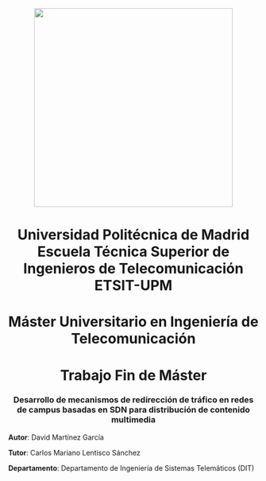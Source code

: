 <div align="center"><img src="https://github.com/martinezgarciadavid/privado-tfm-muit-etsit-upm/blob/main/Recursos/etsit_logo.png" width="400"/></div>

<div align="center"><h1>Universidad Politécnica de Madrid</br>Escuela Técnica Superior de Ingenieros de Telecomunicación</br>ETSIT-UPM</h1></div>

<div align="center"><h1>Máster Universitario en Ingeniería de Telecomunicación</h1></div>

<div align="center"><h1>Trabajo Fin de Máster</h1></div>

<div align="center"><h3>Desarrollo de mecanismos de redirección de tráfico en redes de campus basadas en SDN para distribución de contenido multimedia</h3></div>

**Autor**: David Martínez García

**Tutor**: Carlos Mariano Lentisco Sánchez

**Departamento**: Departamento de Ingeniería de Sistemas Telemáticos (DIT)
